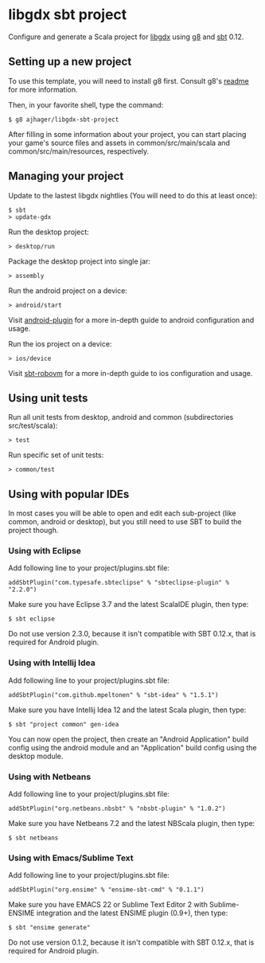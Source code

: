 # libgdx sbt project

Configure and generate a Scala project for [libgdx](http://libgdx.badlogicgames.com/) using [g8](http://github.com/n8han/giter8) and [sbt](https://github.com/sbt/sbt) 0.12.

## Setting up a new project

To use this template, you will need to install g8 first.
Consult g8's [readme](http://github.com/n8han/giter8#readme) for more information.

Then, in your favorite shell, type the command:

    $ g8 ajhager/libgdx-sbt-project

After filling in some information about your project, you can start placing your game's source files and assets in common/src/main/scala and common/src/main/resources, respectively.

## Managing your project

Update to the lastest libgdx nightlies (You will need to do this at least once):

    $ sbt
    > update-gdx 

Run the desktop project:

    > desktop/run

Package the desktop project into single jar:

    > assembly

Run the android project on a device:
  
    > android/start

Visit [android-plugin](https://github.com/jberkel/android-plugin) for a more in-depth guide to android configuration and usage.

Run the ios project on a device:

    > ios/device

Visit [sbt-robovm](https://github.com/ajhager/robovm) for a more in-depth guide to ios configuration and usage.

## Using unit tests

Run all unit tests from desktop, android and common (subdirectories src/test/scala):

    > test

Run specific set of unit tests:

    > common/test

## Using with popular IDEs

In most cases you will be able to open and edit each sub-project (like common, android or desktop), but you still need to use SBT to build the project though.

### Using with Eclipse

Add following line to your project/plugins.sbt file:

    addSbtPlugin("com.typesafe.sbteclipse" % "sbteclipse-plugin" % "2.2.0")

Make sure you have Eclipse 3.7 and the latest ScalaIDE plugin, then type:

    $ sbt eclipse

Do not use version 2.3.0, because it isn't compatible with SBT 0.12.x, that is required for Android plugin.

### Using with Intellij Idea

Add following line to your project/plugins.sbt file:

    addSbtPlugin("com.github.mpeltonen" % "sbt-idea" % "1.5.1") 

Make sure you have Intellij Idea 12 and the latest Scala plugin, then type:

    $ sbt "project common" gen-idea

You can now open the project, then create an "Android Application" build config using the android module and an "Application" build config using the desktop module.

### Using with Netbeans

Add following line to your project/plugins.sbt file:

    addSbtPlugin("org.netbeans.nbsbt" % "nbsbt-plugin" % "1.0.2")

Make sure you have Netbeans 7.2 and the latest NBScala plugin, then type:

    $ sbt netbeans

### Using with Emacs/Sublime Text

Add following line to your project/plugins.sbt file:

    addSbtPlugin("org.ensime" % "ensime-sbt-cmd" % "0.1.1")

Make sure you have EMACS 22 or Sublime Text Editor 2 with Sublime-ENSIME integration and the latest ENSIME plugin (0.9+), then type:

    $ sbt "ensime generate"

Do not use version 0.1.2, because it isn't compatible with SBT 0.12.x, that is required for Android plugin.
